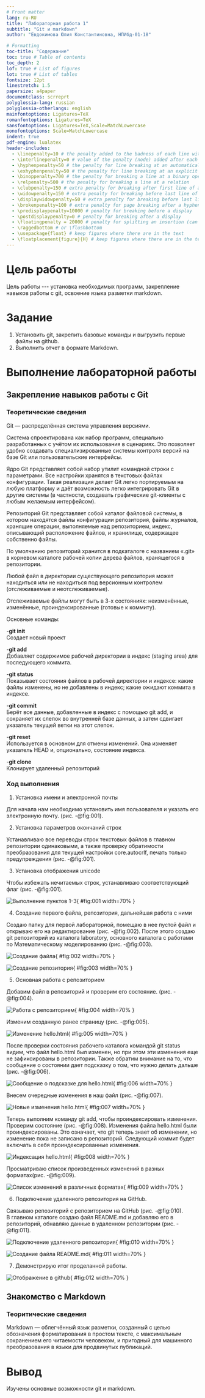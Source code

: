 ```yaml
---
# Front matter
lang: ru-RU
title: "Лабораторная работа 1"
subtitle: "Git и markdown"
author: "Евдокимова Юлия Константиновна, НПИбд-01-18"

# Formatting
toc-title: "Содержание"
toc: true # Table of contents
toc_depth: 2
lof: true # List of figures
lot: true # List of tables
fontsize: 12pt
linestretch: 1.5
papersize: a4paper
documentclass: scrreprt
polyglossia-lang: russian
polyglossia-otherlangs: english
mainfontoptions: Ligatures=TeX
romanfontoptions: Ligatures=TeX
sansfontoptions: Ligatures=TeX,Scale=MatchLowercase
monofontoptions: Scale=MatchLowercase
indent: true
pdf-engine: lualatex
header-includes:
  - \linepenalty=10 # the penalty added to the badness of each line within a paragraph (no associated penalty node) Increasing the value makes tex try to have fewer lines in the paragraph.
  - \interlinepenalty=0 # value of the penalty (node) added after each line of a paragraph.
  - \hyphenpenalty=50 # the penalty for line breaking at an automatically inserted hyphen
  - \exhyphenpenalty=50 # the penalty for line breaking at an explicit hyphen
  - \binoppenalty=700 # the penalty for breaking a line at a binary operator
  - \relpenalty=500 # the penalty for breaking a line at a relation
  - \clubpenalty=150 # extra penalty for breaking after first line of a paragraph
  - \widowpenalty=150 # extra penalty for breaking before last line of a paragraph
  - \displaywidowpenalty=50 # extra penalty for breaking before last line before a display math
  - \brokenpenalty=100 # extra penalty for page breaking after a hyphenated line
  - \predisplaypenalty=10000 # penalty for breaking before a display
  - \postdisplaypenalty=0 # penalty for breaking after a display
  - \floatingpenalty = 20000 # penalty for splitting an insertion (can only be split footnote in standard LaTeX)
  - \raggedbottom # or \flushbottom
  - \usepackage{float} # keep figures where there are in the text
  - \floatplacement{figure}{H} # keep figures where there are in the text
---
```


# Цель работы

Цель работы --- установка необходимых программ, закрепление навыков работы с git, освоение языка разметки markdown.

# Задание

1. Установить git, закрепить базовые команды и выгрузить первые файлы на github. 
2. Выполнить отчет в формате Markdown.


# Выполнение лабораторной работы

## Закрепление навыков работы с Git
### Теоретические сведения
Git — распределённая система управления версиями. 

Система спроектирована как набор программ, специально разработанных с учётом их использования в сценариях. Это позволяет удобно создавать специализированные системы контроля версий на базе Git или пользовательские интерфейсы.

Ядро Git представляет собой набор утилит командной строки с параметрами. Все настройки хранятся в текстовых файлах конфигурации. Такая реализация делает Git легко портируемым на любую платформу и даёт возможность легко интегрировать Git в другие системы (в частности, создавать графические git-клиенты с любым желаемым интерфейсом).

Репозиторий Git представляет собой каталог файловой системы, в котором находятся файлы конфигурации репозитория, файлы журналов, хранящие операции, выполняемые над репозиторием, индекс, описывающий расположение файлов, и хранилище, содержащее собственно файлы. 

По умолчанию репозиторий хранится в подкаталоге с названием «.git» в корневом каталоге рабочей копии дерева файлов, хранящегося в репозитории.

Любой файл в директории существующего репозитория может находиться или не находиться под версионным контролем (отслеживаемые и неотслеживаемые).

Отслеживаемые файлы могут быть в 3-х состояниях: неизменённые, изменённые, проиндексированные (готовые к коммиту).

Основные команды:

-**git init**  
Создает новый проект

-**git add**  
Добавляет содержимое рабочей директории в индекс (staging area) для последующего коммита.

-**git status**  
Показывает состояния файлов в рабочей директории и индексе: какие файлы изменены, но не добавлены в индекс; какие ожидают коммита в индексе. 

-**git commit**  
Берёт все данные, добавленные в индекс с помощью git add, и сохраняет их слепок во внутренней базе данных, а затем сдвигает указатель текущей ветки на этот слепок.

-**git reset**  
Используется в основном для отмены изменений. Она изменяет указатель HEAD и, опционально, состояние индекса.

-**git clone**  
Клонирует удаленный репозиторий

### Ход выполнения  

1. Установка имени и электронной почты  
  
Для начала нам необходимо установить имя пользователя и указать его электронную почту. (рис. -@fig:001).    

  
2. Установка параметров окончаний строк 
  
Устанавливаю все переводы строк текстовых файлов в главном репозитории одинаковыми, а также проверку обратимости преобразования для текущей настройки core.autocrlf, печать только предупреждения (рис. -@fig:001).  
  

3. Установка отображения unicode  

Чтобы избежать нечитаемых строк, устанавливаю соответствующий флаг (рис. -@fig:001). 
 
![Выполнение пунктов 1-3](image/0.png){ #fig:001 width=70% }  
  

4. Создание первого файла, репозитория, дальнейшая работа с ними

Создаю папку для первой лабораторной, помещаю в нее пустой файл и открываю его на редактирование (рис. -@fig:002). После этого создаю git репозиторий из каталога laboratory, основного каталога с работами по Математическому моделированию (рис. -@fig:003).  

![Создание файла](image/1.png){ #fig:002 width=70% }

![Cоздание репозитория](image/2.png){ #fig:003 width=70% }  
  

5. Основная работа с репозиторием 
 
Добавим файл в репозиторий и проверим его состояние.  (рис. -@fig:004).  
  
![Работа с репозиторием](image/3.png){ #fig:004 width=70% }  

Изменим созданную ранее страницу (рис. -@fig:005).  

![Изменение hello.html](image/4.png){ #fig:005 width=70% }  
  
После проверки состояния рабочего каталога командой git status видим, что файл hello.html был изменен, но при этом эти изменения еще не зафиксированы в репозитории. Также обратим внимание на то, что сообщение о состоянии дает подсказку о том, что нужно делать дальше (рис. -@fig:006).

![Сообщение о подсказке для hello.html](image/5.png){ #fig:006 width=70% }  

Внесем очередные изменения в наш файл (рис. -@fig:007). 

![Новые изменения hello.html](image/6.png){ #fig:007 width=70% }  

Теперь выполним команду git add, чтобы проиндексировать изменения. Проверим состояние (рис. -@fig:008). Изменения файла hello.html были проиндексированы. Это означает, что git теперь знает об изменении, но изменение пока не записано в репозиторий. Следующий коммит будет включать в себя проиндексированные изменения.
  
![Индексация hello.html](image/7.png){ #fig:008 width=70% }    

Просматриваю список произведенных изменений в разных форматах(рис. -@fig:009).  
  
![Список изменений в различных форматах](image/10.png){ #fig:009 width=70% }  

6. Подключение удаленного репозитория на GitHub.  

Связываю репозиторий с репозиторием на GitHub (рис. -@fig:010).  
В главном каталоге создаю файл README.md и добавляю его в репозиторий, обнавляю данные в удаленном репозитории (рис. -@fig:011).  

![Подключение удаленного репозитория](image/12.png){ #fig:010 width=70% }  

![Создание файла README.md](image/14.png){ #fig:011 width=70% }  
  
7. Демонстрирую итог проделанной работы.  
  
![Отображение в github](image/15.png){ #fig:012 width=70% }  
 
  
## Знакомство с Markdown
### Теоритические сведения  
Markdown — облегчённый язык разметки, созданный с целью обозначения форматирования в простом тексте, с максимальным сохранением его читаемости человеком, и пригодный для машинного преобразования в языки для продвинутых публикаций.  
  

# Вывод

Изучены основные возможности git и markdown.  
